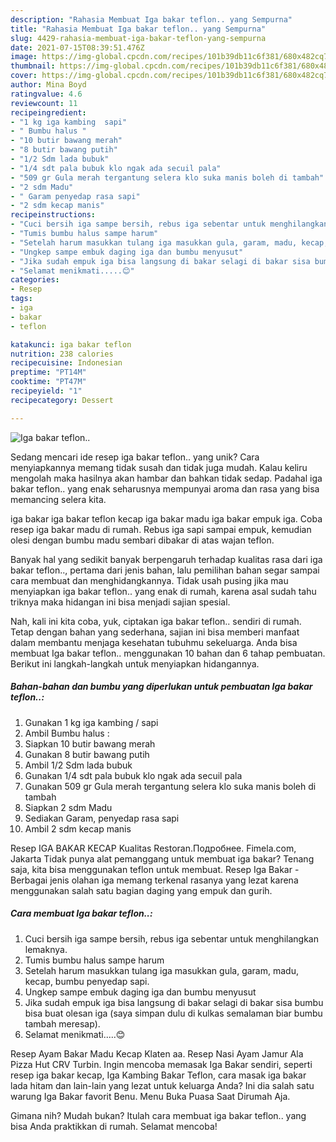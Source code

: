 ```yaml
---
description: "Rahasia Membuat Iga bakar teflon.. yang Sempurna"
title: "Rahasia Membuat Iga bakar teflon.. yang Sempurna"
slug: 4429-rahasia-membuat-iga-bakar-teflon-yang-sempurna
date: 2021-07-15T08:39:51.476Z
image: https://img-global.cpcdn.com/recipes/101b39db11c6f381/680x482cq70/iga-bakar-teflon-foto-resep-utama.jpg
thumbnail: https://img-global.cpcdn.com/recipes/101b39db11c6f381/680x482cq70/iga-bakar-teflon-foto-resep-utama.jpg
cover: https://img-global.cpcdn.com/recipes/101b39db11c6f381/680x482cq70/iga-bakar-teflon-foto-resep-utama.jpg
author: Mina Boyd
ratingvalue: 4.6
reviewcount: 11
recipeingredient:
- "1 kg iga kambing  sapi"
- " Bumbu halus "
- "10 butir bawang merah"
- "8 butir bawang putih"
- "1/2 Sdm lada bubuk"
- "1/4 sdt pala bubuk klo ngak ada secuil pala"
- "509 gr Gula merah tergantung selera klo suka manis boleh di tambah"
- "2 sdm Madu"
- " Garam penyedap rasa sapi"
- "2 sdm kecap manis"
recipeinstructions:
- "Cuci bersih iga sampe bersih, rebus iga sebentar untuk menghilangkan lemaknya."
- "Tumis bumbu halus sampe harum"
- "Setelah harum masukkan tulang iga masukkan gula, garam, madu, kecap, bumbu penyedap sapi."
- "Ungkep sampe embuk daging iga dan bumbu menyusut"
- "Jika sudah empuk iga bisa langsung di bakar selagi di bakar sisa bumbu bisa buat olesan iga (saya simpan dulu di kulkas semalaman biar bumbu tambah meresap)."
- "Selamat menikmati.....😊"
categories:
- Resep
tags:
- iga
- bakar
- teflon

katakunci: iga bakar teflon 
nutrition: 238 calories
recipecuisine: Indonesian
preptime: "PT14M"
cooktime: "PT47M"
recipeyield: "1"
recipecategory: Dessert

---
```



![Iga bakar teflon..](https://img-global.cpcdn.com/recipes/101b39db11c6f381/680x482cq70/iga-bakar-teflon-foto-resep-utama.jpg)

Sedang mencari ide resep iga bakar teflon.. yang unik? Cara menyiapkannya memang tidak susah dan tidak juga mudah. Kalau keliru mengolah maka hasilnya akan hambar dan bahkan tidak sedap. Padahal iga bakar teflon.. yang enak seharusnya mempunyai aroma dan rasa yang bisa memancing selera kita.

iga bakar iga bakar teflon kecap iga bakar madu iga bakar empuk iga. Coba resep iga bakar madu di rumah. Rebus iga sapi sampai empuk, kemudian olesi dengan bumbu madu sembari dibakar di atas wajan teflon.

Banyak hal yang sedikit banyak berpengaruh terhadap kualitas rasa dari iga bakar teflon.., pertama dari jenis bahan, lalu pemilihan bahan segar sampai cara membuat dan menghidangkannya. Tidak usah pusing jika mau menyiapkan iga bakar teflon.. yang enak di rumah, karena asal sudah tahu triknya maka hidangan ini bisa menjadi sajian spesial.


Nah, kali ini kita coba, yuk, ciptakan iga bakar teflon.. sendiri di rumah. Tetap dengan bahan yang sederhana, sajian ini bisa memberi manfaat dalam membantu menjaga kesehatan tubuhmu sekeluarga. Anda bisa membuat Iga bakar teflon.. menggunakan 10 bahan dan 6 tahap pembuatan. Berikut ini langkah-langkah untuk menyiapkan hidangannya.

<!--inarticleads1-->

##### Bahan-bahan dan bumbu yang diperlukan untuk pembuatan Iga bakar teflon..:

1. Gunakan 1 kg iga kambing / sapi
1. Ambil  Bumbu halus :
1. Siapkan 10 butir bawang merah
1. Gunakan 8 butir bawang putih
1. Ambil 1/2 Sdm lada bubuk
1. Gunakan 1/4 sdt pala bubuk klo ngak ada secuil pala
1. Gunakan 509 gr Gula merah tergantung selera klo suka manis boleh di tambah
1. Siapkan 2 sdm Madu
1. Sediakan  Garam, penyedap rasa sapi
1. Ambil 2 sdm kecap manis


Resep IGA BAKAR KECAP Kualitas Restoran.Подробнее. Fimela.com, Jakarta Tidak punya alat pemanggang untuk membuat iga bakar? Tenang saja, kita bisa menggunakan teflon untuk membuat. Resep Iga Bakar - Berbagai jenis olahan iga memang terkenal rasanya yang lezat karena menggunakan salah satu bagian daging yang empuk dan gurih. 

<!--inarticleads2-->

##### Cara membuat Iga bakar teflon..:

1. Cuci bersih iga sampe bersih, rebus iga sebentar untuk menghilangkan lemaknya.
1. Tumis bumbu halus sampe harum
1. Setelah harum masukkan tulang iga masukkan gula, garam, madu, kecap, bumbu penyedap sapi.
1. Ungkep sampe embuk daging iga dan bumbu menyusut
1. Jika sudah empuk iga bisa langsung di bakar selagi di bakar sisa bumbu bisa buat olesan iga (saya simpan dulu di kulkas semalaman biar bumbu tambah meresap).
1. Selamat menikmati.....😊


Resep Ayam Bakar Madu Kecap Klaten aa. Resep Nasi Ayam Jamur Ala Pizza Hut CRV Turbin. Ingin mencoba memasak Iga Bakar sendiri, seperti resep iga bakar kecap, Iga Kambing Bakar Teflon, cara masak iga bakar lada hitam dan lain-lain yang lezat untuk keluarga Anda? Ini dia salah satu warung Iga Bakar favorit Benu. Menu Buka Puasa Saat Dirumah Aja. 

Gimana nih? Mudah bukan? Itulah cara membuat iga bakar teflon.. yang bisa Anda praktikkan di rumah. Selamat mencoba!
